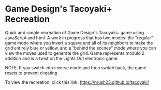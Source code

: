 # Game Design's Tacoyaki+ Recreation
Quick and simple recreation of Game Design's Tacoyaki+ game using JavaScript and html. A work in progress that has two modes: the "regular" game mode where you invert a square and all of its neighbors to make the grid entirely blue or yellow, and a "behind the scenes" mode where you can view the moves used to generate the grid. Game represents modulo 2 addition and is a twist on the Lights Out electronic game.

NOTE: If you switch into inverse mode and then switch back, the game resets to prevent cheating

To view the recreation, click this link: https://nrush23.github.io/tacoyaki/
